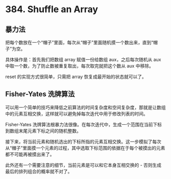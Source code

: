 # 384. Shuffle an Array

## 暴力法
把每个数放在一个“帽子”里面，每次从“帽子”里面随机摸一个数出来，直到“帽子”为空。

具体操作是：首先我们把数组 array 赋值一份给数组 aux，之后每次随机从 aux 中取一个数，为了防止数被重复取出，每次取完就把这个数从 aux 中移除。

reset 的实现方式很简单，只需把 array 恢复成最开始的状态就可以了。


## Fisher-Yates 洗牌算法
可以用一个简单的技巧来降低之前算法的时间复杂度和空间复杂度，那就是让数组中的元素互相交换，这样就可以避免掉每次迭代中用于修改列表的时间。

Fisher-Yates 洗牌算法根暴力法很像。在每次迭代中，生成一个范围在当前下标到数组末尾元素下标之间的随机整数。

接下来，将当前元素和随机选出的下标所指的元素互相交换。这一步模拟了每次从“帽子”里面摸一个元素的过程，其中选取下标范围的依据在于每个被摸出的元素都不可能再被摸出来了。

此外还有一个需要注意的细节，当前元素是可以和它本身互相交换的 - 否则生成最后的排列组合的概率就不对了。
